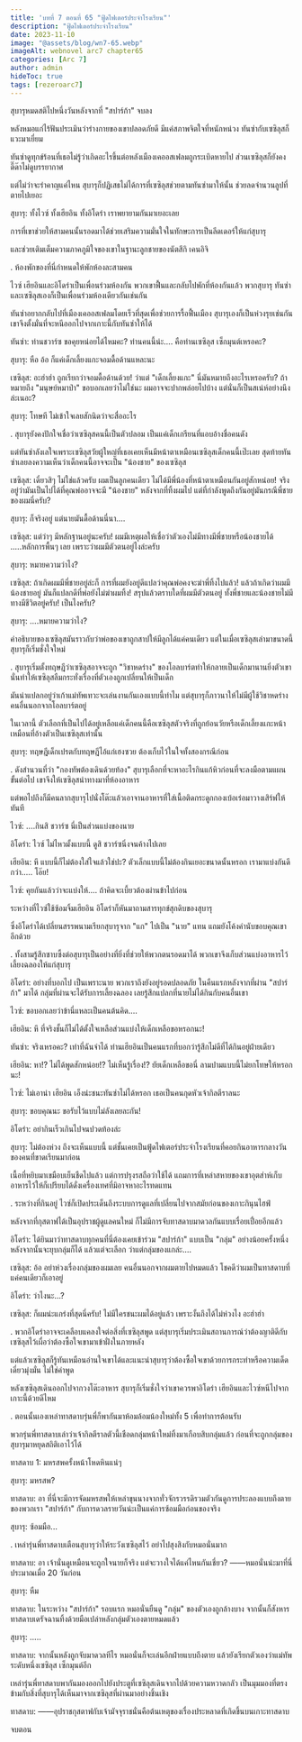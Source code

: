 ```yaml
---
title: 'บทที่ 7 ตอนที่ 65 "ฟู้ดไฟเตอร์ประจำโรงเรียน"'
description: "ฟู้ดไฟเตอร์ประจำโรงเรียน"
date: 2023-11-10
image: "@assets/blog/wn7-65.webp"
imageAlt: webnovel arc7 chapter65
categories: [Arc 7]
author: admin
hideToc: true
tags: [rezeroarc7]
---
```

สุบารุหมดสติไปหนึ่งวันหลังจากที่ "สปาร์ก้า" จบลง

หลังหมอแก่ไร้ฟันประเมินว่าร่างกายของเขาปลอดภัยดี มีแค่สภาพจิตใจที่หนักหน่วง ทันซ่ากับเซซิลุสก็แวะมาเยี่ยม

ทันซ่าดูทุกข์ร้อนที่เธอไม่รู้ว่าเกิดอะไรขึ้นต่อหลังเมืองเคออสเฟลมถูกระเบิดหายไป ส่วนเซซิลุสก็ยังคงดี๊ด๊าไม่ดูบรรยากาศ

แต่ไม่ว่าจะรำคาญแค่ไหน สุบารุก็ปฏิเสธไม่ได้การที่เซซิลุสช่วยตามทันซ่ามาให้นั้น ช่วยลดจำนวนลูปที่ตายไปเยอะ

สุบารุ: ทั้งไวซ์ ทั้งเฮียอิน ทั้งอิโดร่า เราพยายามกันมาเยอะเลย

การที่เขาช่วยให้สามคนนั้นรอดมาได้ช่วยเสริมความมั่นใจในทักษะการเป็นลีดเดอร์ให้แก่สุบารุ

และช่วยเติมเต็มความภาคภูมิใจของเขาในฐานะลูกชายของนัตสึกิ เคนอิจิ

.
ห้องพักของที่นี่กำหนดให้พักห้องละสามคน

ไวซ์ เฮียอินและอิโดร่าเป็นเพื่อนร่วมห้องกัน พวกเขาฟื้นและกลับไปพักที่ห้องกันแล้ว พวกสุบารุ ทันซ่าและเซซิลุสเองก็เป็นเพื่อนร่วมห้องเดียวกันเช่นกัน

ทันซ่าอยากกลับไปที่เมืองเคออสเฟลมโดยเร็วที่สุดเพื่อช่วยการรื้อฟื้นเมือง สุบารุเองก็เป็นห่วงรุยเช่นกัน เขาจึงตั้งมั่นที่จะหนีออกไปจากเกาะนี้กับทันซ่าให้ได้

ทันซ่า: ท่านชวาร์ซ ขอคุยหน่อยได้ไหมคะ? ท่านคนนี้น่ะ.... คือท่านเซซิลุส เซ็กมุนต์เหรอคะ?

สุบารุ: หือ อ้อ ก็แค่เด็กเลี้ยงแกะจอมดื้อด้านแหละนะ

เซซิลุส: อะฮ่าฮ่า ถูกเรียกว่าจอมดื้อด้านด้วย! ว่าแต่ "เด็กเลี้ยงแกะ" นี่มันหมายถึงอะไรเหรอครับ? ถ้าหมายถึง "มนุษย์หมาป่า" ขอบอกเลยว่าไม่ใช่นะ ผมอาจจะปากพล่อยไปบ้าง แต่นั่นก็เป็นสเน่ห์อย่างนึงล่ะเนอะ?

สุบารุ: โทษที ไม่เข้าใจเลยสักนิดว่าจะสื่ออะไร

.
สุบารุยังคงปักใจเชื่อว่าเซซิลุสคนนี้เป็นตัวปลอม เป็นแค่เด็กเกรียนที่แอบอ้างชื่อคนดัง

แต่ทันซ่าลังเลใจเพราะเซซิลุสวัยผู้ใหญ่ที่เธอเคยเห็นมีหน้าตาเหมือนเซซิลุสเด็กคนนี้เป๊ะเลย สุดท้ายทันซ่าเลยลงความเห็นว่าเด็กคนนี้อาจจะเป็น "น้องชาย" ของเซซิลุส

เซซิลุส: เดี๋ยวสิๆ ไม่ใช่แล้วครับ ผมเป็นลูกคนเดียว ไม่ได้มีพี่น้องที่หน้าตาเหมือนกันอยู่สักหน่อย! จริงอยู่ว่ามันเป็นไปได้ที่คุณพ่ออาจจะมี "น้องชาย" หลังจากที่ทิ้งผมไป แต่ที่กำลังพูดถึงกันอยู่มันกรณีพี่ชายของผมนี่ครับ?

สุบารุ: ก็จริงอยู่ แต่นายมันดื้อด้านนี่นา....

เซซิลุส: แต่ว่าๆ มีหลักฐานอยู่นะครับ! ผมมีเหตุผลให้เชื่อว่าตัวเองไม่มีทางมีพี่ชายหรือน้องชายได้ .....หลักการพื้นๆ เลย เพราะว่าผมมีตัวตนอยู่ไงล่ะครับ

สุบารุ: หมายความว่าไง?

เซซิลุส: ถ้าเกิดผมมีพี่ชายอยู่ล่ะก็ การที่ผมยังอยู่ดีแปลว่าคุณพ่อคงจะฆ่าพี่ทิ้งไปแล้ว! แล้วถ้าเกิดว่าผมมีน้องชายอยู่ มันก็แปลกดีที่พ่อยังไม่ฆ่าผมทิ้ง! สรุปแล้วตราบใดที่ผมมีตัวตนอยู่ ทั้งพี่ชายและน้องชายไม่มีทางมีชีวิตอยู่ครับ! เป็นไงครับ?

สุบารุ: ....หมายความว่าไง?

คำอธิบายของเซซิลุสมันราวกับว่าพ่อของเขาถูกสาปให้มีลูกได้แค่คนเดียว แต่ในเมื่อเซซิลุสเล่ามาขนาดนี้ สุบารุก็เริ่มชั่งใจใหม่

.
สุบารุเริ่มตั้งทฤษฎีว่าเซซิลุสอาจจะถูก "วิชาหดร่าง" ของโอลบาร์ตทำให้กลายเป็นเด็กมานานยิ่งตัวเขา นั่นทำให้เซซิลุสลืมกระทั่งเรื่องที่ตัวเองถูกเปลี่ยนให้เป็นเด็ก

มันน่าแปลกอยู่ว่าเก้าแม่ทัพเทวะจะเล่นงานกันเองแบบนี้ทำไม แต่สุบารุก็ภาวนาให้ไม่มีผู้ใช้วิชาหดร่างคนอื่นนอกจากโอลบาร์ตอยู่

ในเวลานี้ ตัวเลือกที่เป็นไปได้อยู่เหลือแค่เด็กคนนี้คือเซซิลุสตัวจริงที่ถูกย้อนวัยหรือเด็กเลี้ยงแกะหน้าเหมือนที่อ้างตัวเป็นเซซิลุสเท่านั้น

สุบารุ: ทฤษฎีเด็กเปรตกับทฤษฎีไอ้แก่เฮงซวย ต้องเก็บไว้ในใจทั้งสองกรณีก่อน

.
ดังสำนวนที่ว่า "กองทัพต้องเดินด้วยท้อง" สุบารุเลือกที่จะหาอะไรกินแก้หิวก่อนที่จะลงมือตามแผนขั้นต่อไป เขาจึงให้เซซิลุสนำทางมาที่ห้องอาหาร

แต่พอไปถึงก็มีคนลากสุบารุไปนั่งโต๊ะแล้วเอาจานอาหารที่ใส่เนื้อติดกระดูกกองเบ้อเร่อมาวางเสิร์ฟให้ทันที

ไวซ์: ....กินสิ ชวาร์ซ นี่เป็นส่วนแบ่งของนาย

อิโดร่า: ไวซ์ ไม่ไหวมั้งแบบนี้ ดูสิ ชวาร์ซนิ่งจนค้างไปเลย

เฮียอิน: หึ แบบนี้ก็ไม่ต้องใส่ใจแล้วใช่ปะ? ตัวเล็กแบบนี้ไม่ต้องกินเยอะขนาดนั้นหรอก เรามาแบ่งกันดีกว่า..... โอ๊ย!

ไวซ์: คุยกันแล้วว่าจะแบ่งให้.... ถ้าคิดจะเบี้ยวต้องผ่านข้าไปก่อน

ระหว่างที่ไวซ์ใช้ซ้อมจิ้มเฮียอิน อิโดร่าก็หันมาถามสารทุกข์สุกดิบของสุบารุ

ซึ่งอิโดร่าได้เปลี่ยนสรรพนามเรียกสุบารุจาก "แก" ไปเป็น "นาย" แทน แถมยังโค้งคำนับขอบคุณเขาอีกด้วย

.
ทั้งสามรู้สึกซาบซึ้งต่อสุบารุเป็นอย่างที่ยิ่งที่ช่วยให้พวกตนรอดมาได้ พวกเขาจึงเก็บส่วนแบ่งอาหารไว้เลี้ยงฉลองให้แก่สุบารุ

อิโดร่า: อย่างที่บอกไป เป็นเพราะนาย พวกเราถึงยังอยู่รอดปลอดภัย ในคืนแรกหลังจากที่ผ่าน "สปาร์ก้า" มาได้ กลุ่มที่ผ่านจะได้รับการเลี้ยงฉลอง เลยรู้สึกแปลกที่นายไม่ได้กินกับคนอื่นเขา

ไวซ์: ขอบอกเลยว่าข้านี่แหละเป็นคนต้นคิด....

เฮียอิน: หึ ที่จริงชั้นก็ไม่ได้ตั้งใจเหลือส่วนแบ่งให้เด็กเหลือขอหรอกนะ!

ทันซ่า: จริงเหรอคะ? เท่าที่ฉันจำได้ ท่านเฮียอินเป็นคนแรกที่บอกว่ารู้สึกไม่ดีที่ได้กินอยู่ฝ่ายเดียว

เฮียอิน: หา!? ไม่ได้พูดสักหน่อย!? ไม่เห็นรู้เรื่อง!? ยัยเด็กเหลือขอนี่ ลามปามแบบนี้ไม่ยกโทษให้หรอกนะ!

ไวซ์: ไม่เอาน่า เฮียอิน เอ็งน่ะชนะทันซ่าไม่ได้หรอก เธอเป็นคนกุดหัวเจ้ากิลตีราลนะ

สุบารุ: ขอบคุณนะ ขอรับไว้แบบไม่ลังเลยละกัน!

อิโดร่า: อย่ากินเร็วเกินไปจนปวดท้องล่ะ

สุบารุ: ไม่ต้องห่วง ถึงจะเห็นแบบนี้ แต่ชั้นเคยเป็นฟู้ดไฟเตอร์ประจำโรงเรียนที่คอยกินอาหารกลางวันของคนที่ขาดเรียนมาก่อน

เนื้อที่หยิบมาเขมือบเย็นชืดไปแล้ว แต่การปรุงรสถือว่าใช้ได้ แถมการที่เหล่าสหายของเขาอุตส่าห์เก็บอาหารไว้ให้ก็เปรียบได้ดั่งเครื่องเทศที่มิอาจหาอะไรทดแทน

.
ระหว่างที่กินอยู่ ไวซ์ก็เปิดประเด็นถึงระบบการดูแลที่เปลี่ยนไปจากสมัยก่อนของเกาะกินุนไฮฟ์

หลังจากที่กุสตาฟได้เป็นอุปราชผู้ดูแลคนใหม่ ก็ไม่มีการจับทาสดาบมาดวลกันแบบเรื่อยเปื่อยอีกแล้ว

อิโดร่า: ได้ยินมาว่าทาสดาบทุกคนที่นี่ต้องเคยเข้าร่วม "สปาร์ก้า" แบบเป็น "กลุ่ม" อย่างน้อยครั้งหนึ่ง หลังจากนั้นจะยุบกลุ่มก็ได้ แล้วแต่จะเลือก ว่าแต่กลุ่มของแกล่ะ....

เซซิลุส: อ้อ อย่าห่วงเรื่องกลุ่มของผมเลย คนอื่นนอกจากผมตายไปหมดแล้ว โชคดีว่าผมเป็นทาสดาบที่แค่คนเดียวก็เอาอยู่

อิโดร่า: ว่าไงนะ...?

เซซิลุส: ก็ผมน่ะแกร่งที่สุดนี่ครับ! ไม่มีใครชนะผมได้อยู่แล้ว เพราะงั้นถึงได้ไม่ห่วงไง อะฮ่าฮ่า

.
พวกอิโดร่าอาจจะเคลือบแคลงใจต่อสิ่งที่เซซิลุสพูด แต่สุบารุเริ่มประเมินสถานการณ์ว่าต้องญาติดีกับเซซิลุสไว้เผื่อว่าต้องซื้อใจเขามาเข้าฝั่งในภายหลัง

แต่แล้วเซซิลุสก็รู้ทันเหมือนอ่านใจเขาได้และแนะนำสุบารุว่าต้องซื้อใจเขาด้วยการกระทำหรือความเด็ดเดี่ยวมุ่งมั่น ไม่ใช่คำพูด

หลังเซซิลุสเดินออกไปจากวงโต๊ะอาหาร สุบารุก็เริ่มชั่งใจว่าเขาควรพาอิโดร่า เฮียอินและไวซ์หนีไปจากเกาะนี้ด้วยดีไหม

.
ตอนนั้นเองเหล่าทาสดาบรุ่นพี่ก็พากันมาห้อมล้อมน้องใหม่ทั้ง 5 เพื่อทำการต้อนรับ

พวกรุ่นพี่ทาสดาบเล่าว่าเจ้ากิลตีราลตัวนี้เชือดกลุ่มหน้าใหม่ทิ้งมาเกือบสิบกลุ่มแล้ว ก่อนที่จะถูกกลุ่มของสุบารุมาหยุดสถิติเอาไว้ได้

ทาสดาบ 1: มหรสพครั้งหน้าโหดหินแน่ๆ

สุบารุ: มหรสพ?

ทาสดาบ: อา ที่นี่จะมีการจัดมหรสพให้เหล่าขุนนางจากทั่วจักรวรรดิรวมตัวกันดูการประลองแบบถึงตายของพวกเรา "สปาร์ก้า" กับการดวลรายวันน่ะเป็นแค่การซ้อมมือก่อนของจริง

สุบารุ: ซ้อมมือ...

.
เหล่ารุ่นพี่ทาสดาบเตือนสุบารุว่าให้ระวังเซซิลุสไว้ อย่าไปสุงสิงกับหมอนั่นมาก

ทาสดาบ: อา เจ้านั่นดูเหมือนจะถูกใจนายก็จริง แต่จะวางใจได้แค่ไหนกันเชี่ยว? ――หมอนั่นน่ะมาที่นี่ประมาณเมื่อ 20 วันก่อน

สุบารุ: หืม

ทาสดาบ: ในระหว่าง "สปาร์ก้า" รอบแรก หมอนั่นยืนดู "กลุ่ม" ของตัวเองถูกล้างบาง จากนั้นก็สังหารทาสดาบเดรัจฉานทิ้งด้วยมือเปล่าหลังกลุ่มตัวเองตายหมดแล้ว

สุบารุ: .....

ทาสดาบ: จากนั้นหลังถูกจับมาดวลทีไร หมอนั่นก็จะเล่นอีกฝ่ายแบบถึงตาย แล้วยังเรียกตัวเองว่าแม่ทัพระดับหนึ่งเซซิลุส เซ็กมุนต์อีก

เหล่ารุ่นพี่ทาสดาบพากันมองออกไปยังประตูที่เซซิลุสเดินจากไปด้วยความหวาดกลัว เป็นมุมมองที่ตรงข้ามกับสิ่งที่สุบารุได้เห็นมาจากเซซิลุสที่ผ่านมาอย่างชิ้นเชิง

ทาสดาบ: ――อุปราชกุสตาฟกับเจ้ามัจจุราชนั่นคือต้นเหตุของเรื่องประหลาดที่เกิดขึ้นบนเกาะทาสดาบ

จบตอน